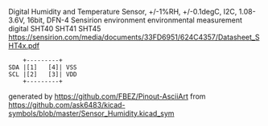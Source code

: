 Digital Humidity and Temperature Sensor, +/-1%RH, +/-0.1degC, I2C, 1.08-3.6V, 16bit, DFN-4
Sensirion environment environmental measurement digital SHT40 SHT41 SHT45
https://sensirion.com/media/documents/33FD6951/624C4357/Datasheet_SHT4x.pdf


	    +---------+
	SDA |[1]   [4]| VSS
	SCL |[2]   [3]| VDD
	    +---------+


generated by https://github.com/FBEZ/Pinout-AsciiArt from https://github.com/ask6483/kicad-symbols/blob/master/Sensor_Humidity.kicad_sym